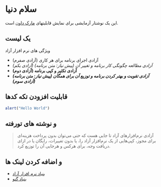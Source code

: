 ﻿سلام دنیا
===

این یک نوشتار آزمایشی برای نمایش قابلیتهای [مارک داون](//daringfireball.net/projects/markdown/) است.

یک لیست
---

ویژگی های نرم افزار آزاد

* آزادی اجرای برنامه برای هر کاری (آزادی صفرم)
* *آزادی مطالعه چگونگی کار برنامه و تغییر آن (پیش نیاز: متن برنامه) (آزادی یکم)*
* **آزادی تکثیر و کپی برنامه (آزادی دوم)**
* ***آزادی تقویت و بهتر کردن برنامه و توزیع آن برای همگان (پیش نیاز: متن برنامه) (آزادی سوم)***


قابلیت افزودن تکه کدها
---
```javascript
alert("Hello World")
```

و نوشته های تورفته
---
>آزادی نرم‌افزارهای آزاد تا جایی هست که حتی می‌توان بدون پرداخت هزینه‌ای برای مجوز، کپی‌هایی از یک نرم‌افزار آزاد را، یا بدون تغییرات، رایگان یا در ازای دریافت وجه، برای هرکس و هرجایی آن را توزیع کرد.

و اضافه کردن لینک ها
---
- [بنیاد نرم افزار آزاد](//www.fsf.org/)
- [بنیاد گنو](//www.gnu.org)
